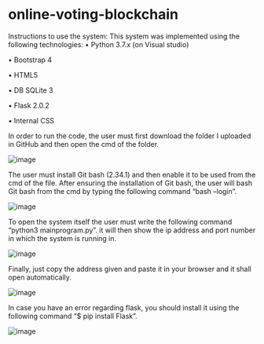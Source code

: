 # online-voting-blockchain

Instructions to use the system:
This system was implemented using the following technologies:
•	Python 3.7.x (on Visual studio)

•	Bootstrap 4

•	HTML5

•	DB SQLite 3

•	Flask 2.0.2

•	Internal CSS

In order to run the code, the user must first download the folder I uploaded in GitHub and then open the cmd of the folder.


![image](https://user-images.githubusercontent.com/74532447/147890157-364bb74a-13d6-465a-aca5-a5e7df6b8ea6.png)

 
The user must install Git bash (2.34.1) and then enable it to be used from the cmd of the file.
After ensuring the installation of Git bash, the user will bash Git bash from the cmd by typing the following command “bash –login”.


![image](https://user-images.githubusercontent.com/74532447/147890163-55e114b3-ef76-45fe-8e4e-0f3d0c50e0fb.png)

 
To open the system itself the user must write the following command
 “python3 mainprogram.py”. it will then show the ip address and port number in which the system is running in.
 
 
 ![image](https://user-images.githubusercontent.com/74532447/147890168-8e4e9ece-a5ac-4193-8426-e94ed17280bc.png)

 
Finally, just copy the address given and paste it in your browser and it shall open automatically.


![image](https://user-images.githubusercontent.com/74532447/147890173-47325771-0835-4752-896c-c903b3ce619b.png)

 
In case you have an error regarding flask, you should install it using the following command “$ pip install Flask”.


 ![image](https://user-images.githubusercontent.com/74532447/147890176-9d4c7ed0-abe7-4446-97cc-4482efde3563.png)


